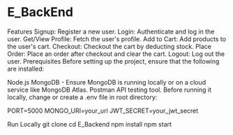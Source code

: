 # E_BackEnd
 
Features
Signup: Register a new user.
Login: Authenticate and log in the user.
Get/View Profile: Fetch the user's profile.
Add to Cart: Add products to the user's cart.
Checkout: Checkout the cart by deducting stock.
Place Order: Place an order after checkout and clear the cart.
Logout: Log out the user.
Prerequisites
Before setting up the project, ensure that the following are installed:

Node.js
MongoDB - Ensure MongoDB is running locally or on a cloud service like MongoDB Atlas.
Postman API testing tool.
Before running it locally, change or create a .env file in root directory:

PORT=5000
MONGO_URI=your_url
JWT_SECRET=your_jwt_secret

Run Locally
git clone <repository-url>
cd E_Backend
npm install
npm start
